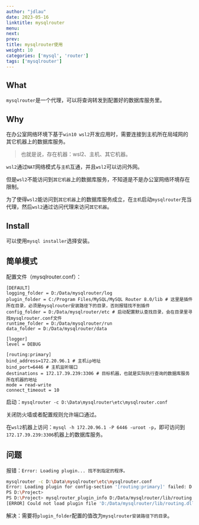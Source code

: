 ```yaml
---
author: "jdlau"
date: 2023-05-16
linktitle: mysqlrouter
menu:
next:
prev:
title: mysqlrouter使用
weight: 10
categories: ['mysql', 'router']
tags: ['mysqlrouter']
---
```


## What

`mysqlrouter`是一个代理，可以将查询转发到配置好的数据库服务里。

## Why

在办公室网络环境下基于`win10 wsl2`开发应用时，需要连接到主机所在局域网的其它机器上的数据库服务。

> 也就是说，存在机器：wsl2、主机、其它机器。

`wsl2`通过`NAT`网络模式与`主机`互通，并且`wsl2`可以访问外网。

但是`wsl2`不能访问到`其它机器`上的数据库服务，不知道是不是办公室网络环境存在限制。

为了使得`wsl2`能访问到`其它机器`上的数据库服务成立，在`主机`启动`mysqlrouter`充当代理，然后`wsl2`通过访问代理来访问`其它机器`。

## Install

可以使用`mysql installer`选择安装。

## 简单模式

配置文件（mysqlrouter.conf）：

```config
[DEFAULT]
logging_folder = D:/Data/mysqlrouter/log
plugin_folder = C:/Program Files/MySQL/MySQL Router 8.0/lib # 这里是插件所在目录，必须是mysqlrouter安装路径下的目录，否则报错找不到插件
config_folder = D:/Data/mysqlrouter/etc # 启动配置默认查找目录，会在目录里寻找mysqlrouter.conf文件
runtime_folder = D:/Data/mysqlrouter/run
data_folder = D:/Data/mysqlrouter/data

[logger]
level = DEBUG

[routing:primary]
bind_address=172.20.96.1 # 主机ip地址
bind_port=6446 # 主机监听端口
destinations = 172.17.39.239:3306 # 目标机器，也就是实际执行查询的数据库服务所在机器的地址
mode = read-write
connect_timeout = 10
```

启动：`mysqlrouter -c D:\Data\mysqlrouter\etc\mysqlrouter.conf`

关闭防火墙或者配置规则允许端口通过。

在`wsl2`机器上访问：`mysql -h 172.20.96.1 -P 6446 -uroot -p`，即可访问到`172.17.39.239:3306`机器上的数据库服务。

## 问题

报错：`Error: Loading plugin... 找不到指定的程序。`

```sh
mysqlrouter -c D:\Data\mysqlrouter\etc\mysqlrouter.conf
Error: Loading plugin for config-section '[routing:primary]' failed: D:/Data/mysqlrouter/lib/routing.dll: 找不到指定的程序。
PS D:\Project> 
PS D:\Project> mysqlrouter_plugin_info D:/Data/mysqlrouter/lib/routing.dll routing
[ERROR] Could not load plugin file 'D:/Data/mysqlrouter/lib/routing.dll': 找不到指定的程序。
```

解决：需要将`plugin_folder`配置的值改为`mysqlrouter安装路径下的目录`。
